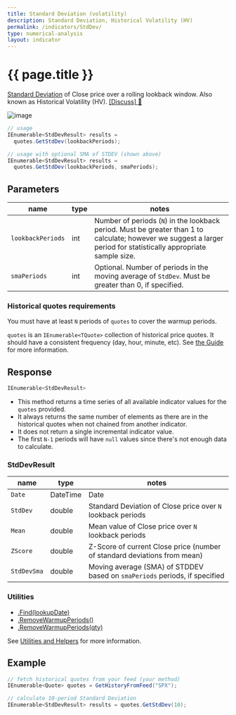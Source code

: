 ```yaml
---
title: Standard Deviation (volatility)
description: Standard Deviation, Historical Volatility (HV)
permalink: /indicators/StdDev/
type: numerical-analysis
layout: indicator
---
```


# {{ page.title }}

[Standard Deviation](https://en.wikipedia.org/wiki/Standard_deviation) of Close price over a rolling lookback window.  Also known as Historical Volatility (HV).
[[Discuss] :speech_balloon:]({{site.github.repository_url}}/discussions/239 "Community discussion about this indicator")

![image]({{site.baseurl}}/assets/charts/StdDev.png)

```csharp
// usage
IEnumerable<StdDevResult> results =
  quotes.GetStdDev(lookbackPeriods);

// usage with optional SMA of STDEV (shown above)
IEnumerable<StdDevResult> results =
  quotes.GetStdDev(lookbackPeriods, smaPeriods);
```

## Parameters

| name | type | notes
| -- |-- |--
| `lookbackPeriods` | int | Number of periods (`N`) in the lookback period.  Must be greater than 1 to calculate; however we suggest a larger period for statistically appropriate sample size.
| `smaPeriods` | int | Optional.  Number of periods in the moving average of `StdDev`.  Must be greater than 0, if specified.

### Historical quotes requirements

You must have at least `N` periods of `quotes` to cover the warmup periods.

`quotes` is an `IEnumerable<TQuote>` collection of historical price quotes.  It should have a consistent frequency (day, hour, minute, etc).  See [the Guide]({{site.baseurl}}/guide/#historical-quotes) for more information.

## Response

```csharp
IEnumerable<StdDevResult>
```

- This method returns a time series of all available indicator values for the `quotes` provided.
- It always returns the same number of elements as there are in the historical quotes when not chained from another indicator.
- It does not return a single incremental indicator value.
- The first `N-1` periods will have `null` values since there's not enough data to calculate.

### StdDevResult

| name | type | notes
| -- |-- |--
| `Date` | DateTime | Date
| `StdDev` | double | Standard Deviation of Close price over `N` lookback periods
| `Mean` | double | Mean value of Close price over `N` lookback periods
| `ZScore` | double | Z-Score of current Close price (number of standard deviations from mean)
| `StdDevSma` | double | Moving average (SMA) of STDDEV based on `smaPeriods` periods, if specified

### Utilities

- [.Find(lookupDate)]({{site.baseurl}}/utilities#find-indicator-result-by-date)
- [.RemoveWarmupPeriods()]({{site.baseurl}}/utilities#remove-warmup-periods)
- [.RemoveWarmupPeriods(qty)]({{site.baseurl}}/utilities#remove-warmup-periods)

See [Utilities and Helpers]({{site.baseurl}}/utilities#utilities-for-indicator-results) for more information.

## Example

```csharp
// fetch historical quotes from your feed (your method)
IEnumerable<Quote> quotes = GetHistoryFromFeed("SPX");

// calculate 10-period Standard Deviation
IEnumerable<StdDevResult> results = quotes.GetStdDev(10);
```
